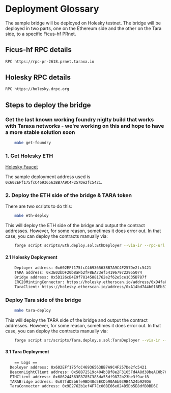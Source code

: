 # Deployment Glossary

The sample bridge will be deployed on Holesky testnet. The bridge will be deployed in two parts, one on the Ethereum side and the other on the Tara side, to a specific Ficus-hf PRnet.

## Ficus-hf RPC details

```bash
RPC https://rpc-pr-2618.prnet.taraxa.io
```

## Holesky RPC details

```bash
RPC https://holesky.drpc.org
```

## Steps to deploy the bridge

### Get the last known working foundry niglty build that works with Taraxa networks - we're working on this and hope to have a more stable solution soon

```bash
    make get-foundry
```

### 1. Get Holesky ETH

[Holesky Faucet](https://stakely.io/en/faucet/ethereum-holesky-testnet-eth)

The sample deployment address used is `0x602EFf175fcC46936563BB7A9C4F257De2fc5421`.

### 2. Deploy the ETH side of the bridge & TARA token

There are two scripts to do this:

```bash
    make eth-deploy
```

This will deploy the ETH side of the bridge and output the contract addresses. However, for some reason, sometimes it does error out. In that case, you can deploy the contracts manually via:

```bash
    forge script scripts/Eth.deploy.sol:EthDeployer --via-ir --rpc-url https://holesky.drpc.org  --broadcast --legacy
```

#### 2.1 Holesky Deployment

```bash
    Deployer address: 0x602EFf175fcC46936563BB7A9C4F257De2fc5421
    TARA address: 0x3E02bDF20b8aFb2fF8EA73ef5419679722955074
    Bridge address: 0x5D126cB4E9f78145881762e2f62e5ce1C35B787f
    ERC20MintingConnector: https://holesky.etherscan.io/address/0xD4fa020c9318d5fc1F57b1551C9f507a967dEa61
    TaraClient: https://holesky.etherscan.io/address/0xA14bd7A4b016Eb315656Dfbd7BB7f97Af67ed1d6

```

### Deploy Tara side of the bridge

```bash
    make tara-deploy
```

This will deploy the TARA side of the bridge and output the contract addresses. However, for some reason, sometimes it does error out. In that case, you can deploy the contracts manually via:

```bash
    forge script src/scripts/Tara.deploy.s.sol:TaraDeployer --via-ir --rpc-url https://rpc-pr-2618.prnet.taraxa.io --legacy --broadcast
```

#### 3.1 Tara Deployment

```bash
    == Logs ==
  Deployer address: 0x602EFf175fcC46936563BB7A9C4F257De2fc5421
  BeaconLightClient address: 0x58B72519c404b3Bf8e2F3105Fd4A8d38beAC0b76
  ETHClient address: 0x686244563F8785C383da55df9872b23be3f9acf8
  TARABridge address: 0x07fdD5b6fe9BD40d5ECDb90A6b039B4A24b929DA
  TaraConnector address: 0x9E2762b1ef4F7Cc00BE66e024D5Db5E8dfB0BD6C
```
